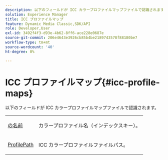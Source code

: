 ```yaml
---
description: 以下のフィールドが ICC カラープロファイルマップファイルで認識されます。
solution: Experience Manager
title: ICC プロファイルマップ
feature: Dynamic Media Classic,SDK/API
role: Developer,User
exl-id: 3492f4f3-d93e-4b62-8ff6-ace228e0687e
source-git-commit: 206e4643e3926cb85b4be2189743578f88180be7
workflow-type: tm+mt
source-wordcount: '40'
ht-degree: 0%

---
```


# ICC プロファイルマップ{#icc-profile-maps}

以下のフィールドが ICC カラープロファイルマップファイルで認識されます。

<table id="simpletable_91C7631EE91141DCB6EE70441BC724A9"> 
 <tr class="strow"> 
  <td class="stentry"> <p><span class="codeph"> <a href="../../../../../../is-api/image-catalog/image-serving-api-ref/c-image-catalog-reference/c-icc-profile-map-reference/r-name-icc.md#reference-9e7d3c8e35434981a3dfac66b8946cbe" type="reference" format="dita" scope="local"> の名前 </a></span> </p></td> 
  <td class="stentry"> <p>カラープロファイル名（インデックスキー）。 </p></td> 
 </tr> 
 <tr class="strow"> 
  <td class="stentry"> <p><span class="codeph"> <a href="../../../../../../is-api/image-catalog/image-serving-api-ref/c-image-catalog-reference/c-icc-profile-map-reference/r-profilepath-icc.md#reference-d0db8b059a60437992fe1ae35761cb95" type="reference" format="dita" scope="local"> ProfilePath</a></span> </p> </td> 
  <td class="stentry"> <p>ICC カラープロファイルファイルパス。 </p></td> 
 </tr> 
</table>
